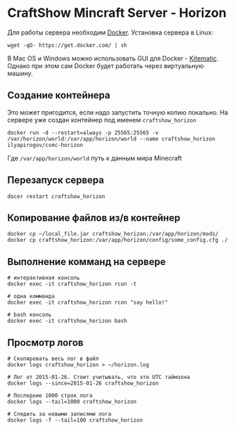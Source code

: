 # CraftShow Mincraft Server - Horizon

Для работы сервера необходим [Docker](https://docs.docker.com/). Установка сервера в Linux:

```
wget -qO- https://get.docker.com/ | sh
```

В Mac OS и Windows можно использовать GUI для Docker - [Kitematic](https://docs.docker.com/kitematic/). Однако при этом сам Docker будет работать через виртуальную машину.

## Создание контейнера

Это может пригодится, если надо запустить точную копию локально. На сервере уже создан контейнер под именем `craftshow_horizon`

```
docker run -d --restart=always -p 25565:25565 -v /var/horizon/world:/var/app/horizon/world --name craftshow_horizon ilyapirogov/csmc-horizon
```

Где `/var/app/horizon/world` путь к данным мира Minecraft

## Перезапуск сервера

```
docer restart craftshow_horizon
```

## Копирование файлов из/в контейнер
```
docker cp ~/local_file.jar craftshow_horizon:/var/app/horizon/mods/
docker cp craftshow_horizon:/var/app/horizon/config/some_config.cfg ./
```

## Выполнение комманд на сервере
```
# интерактивная консоль
docker exec -it craftshow_horizon rcon -t

# одна комманда
docker exec -it craftshow_horizon rcon "say hello!"

# bash консоль
docker exec -it craftshow_horizon bash
```

## Просмотр логов
```
# Скопировать весь лог в файл
docker logs craftshow_horizon > ~/horizon.log

# Лог от 2015-01-26. Стоит учитывать, что это UTC таймзона
docker logs --since=2015-01-26 craftshow_horizon

# Последние 1000 строк лога
docker logs --tail=1000 craftshow_horizon

# Следить за новыми записями лога
docker logs -f --tail=100 craftshow_horizon
```
